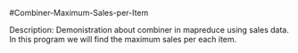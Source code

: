 #Combiner-Maximum-Sales-per-Item

Description: Demonistration about combiner in mapreduce using sales data.
In this program we will find the maximum sales per each item. 
